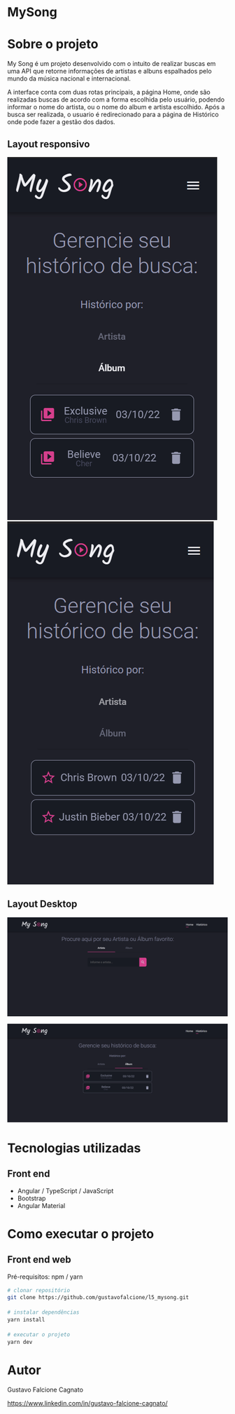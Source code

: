 # MySong

# Sobre o projeto

My Song é um projeto desenvolvido com o intuito de realizar buscas em uma API que retorne informações de artistas e albuns espalhados pelo mundo da música nacional e internacional.

A interface conta com duas rotas principais, a página Home, onde são realizadas buscas de acordo com a forma escolhida pelo usuário, podendo informar o nome do artista, ou o nome do album e artista escolhido. Após a busca ser realizada, o usuario é redirecionado para a página de Histórico onde pode fazer a gestão dos dados.

## Layout responsivo

![Mobile 1](https://github.com/gustavofalcione/l5_mysong/blob/main/assets/mobile1.png) ![Mobile 2](https://github.com/gustavofalcione/l5_mysong/blob/main/assets/mobile2.png)

## Layout Desktop
![Web 1](https://github.com/gustavofalcione/l5_mysong/blob/main/assets/web1.png)

![Web 2](https://github.com/gustavofalcione/l5_mysong/blob/main/assets/web3.png)

# Tecnologias utilizadas
## Front end
- Angular / TypeScript / JavaScript
- Bootstrap
- Angular Material

# Como executar o projeto

## Front end web
Pré-requisitos: npm / yarn

```bash
# clonar repositório
git clone https://github.com/gustavofalcione/l5_mysong.git

# instalar dependências
yarn install

# executar o projeto
yarn dev
```
# Autor

Gustavo Falcione Cagnato

https://www.linkedin.com/in/gustavo-falcione-cagnato/
